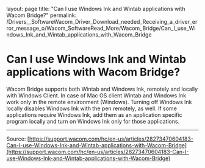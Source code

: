 layout: page
title: "Can I use Windows Ink and Wintab applications with Wacom Bridge?"
permalink: /Drivers__SoftwareWacom_Driver_Download_needed_Receiving_a_driver_error_message_o/Wacom_SoftwareRead_More/Wacom_Bridge/Can_I_use_Windows_Ink_and_Wintab_applications_with_Wacom_Bridge

# Can I use Windows Ink and Wintab applications with Wacom Bridge?

Wacom Bridge supports both Wintab and Windows Ink, remotely and locally with Windows Client.
In case of Mac OS client Wintab and Windows Ink work only in the remote environment (Windows).
Turning off Windows Ink locally disables Windows Ink with the pen remotely, as well. If some applications require Windows Ink, add them as an application specific program locally and turn on Windows Ink only for those applications.

---
Source: [https://support.wacom.com/hc/en-us/articles/28273470604183-Can-I-use-Windows-Ink-and-Wintab-applications-with-Wacom-Bridge](https://support.wacom.com/hc/en-us/articles/28273470604183-Can-I-use-Windows-Ink-and-Wintab-applications-with-Wacom-Bridge)
